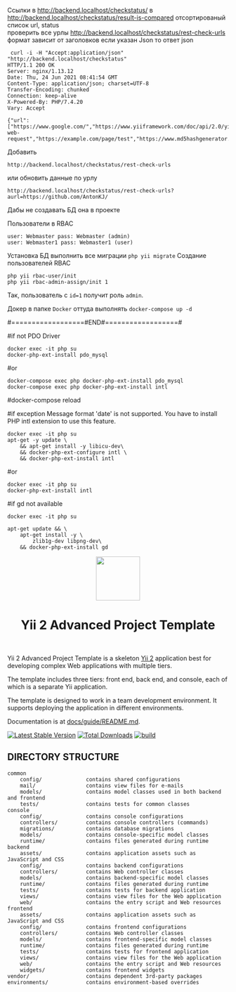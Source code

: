 Ссылки в http://backend.localhost/checkstatus/
в http://backend.localhost/checkstatus/result-is-compared отсортированый список url, status 
<br> проверить все урлы http://backend.localhost/checkstatus/rest-check-urls
формат зависит от заголовков если указан Json то ответ json 

```
 curl -i -H "Accept:application/json" "http://backend.localhost/checkstatus"
HTTP/1.1 200 OK
Server: nginx/1.13.12
Date: Thu, 24 Jun 2021 08:41:54 GMT
Content-Type: application/json; charset=UTF-8
Transfer-Encoding: chunked
Connection: keep-alive
X-Powered-By: PHP/7.4.20
Vary: Accept

{"url":["https://www.google.com/","https://www.yiiframework.com/doc/api/2.0/yii-web-request","https://example.com/page/test","https://www.md5hashgenerator.com/","https://github.com/AntonKJ/"]}
```

Добавить 
```
http://backend.localhost/checkstatus/rest-check-urls
```

или обновить данные по урлу 
```
http://backend.localhost/checkstatus/rest-check-urls?aurl=https://github.com/AntonKJ/
```
Дабы не создавать БД она в проекте

Пользователи в RBAC
```
user: Webmaster pass: Webmaster (admin)
user: Webmaster1 pass: Webmaster1 (user)
```
Установка БД выполнить все миграции ```php yii migrate```
Cоздание пользователей RBAC
```
php yii rbac-user/init
php yii rbac-admin-assign/init 1
```
Так, пользователь с ```id=1``` получит роль ```admin```.

Докер в папке ```Docker``` 
оттуда выполнять ```docker-compose up -d```

#==================#END#==================#

#if not PDO Driver
```
docker exec -it php su
docker-php-ext-install pdo_mysql
```
#or
```
docker-compose exec php docker-php-ext-install pdo_mysql
docker-compose exec php docker-php-ext-install intl
```
#docker-compose reload 

#if exception Message format 'date' is not supported. You have to install PHP intl extension to use this feature.
```
docker exec -it php su
apt-get -y update \
    && apt-get install -y libicu-dev\
    && docker-php-ext-configure intl \
    && docker-php-ext-install intl
```
#or 
```
docker exec -it php su
docker-php-ext-install intl
```
#if gd not available 
```
docker exec -it php su

apt-get update && \
    apt-get install -y \
        zlib1g-dev libpng-dev\
    && docker-php-ext-install gd
```

<p align="center">
    <a href="https://github.com/yiisoft" target="_blank">
        <img src="https://avatars0.githubusercontent.com/u/993323" height="100px">
    </a>
    <h1 align="center">Yii 2 Advanced Project Template</h1>
    <br>
</p>

Yii 2 Advanced Project Template is a skeleton [Yii 2](http://www.yiiframework.com/) application best for
developing complex Web applications with multiple tiers.

The template includes three tiers: front end, back end, and console, each of which
is a separate Yii application.

The template is designed to work in a team development environment. It supports
deploying the application in different environments.

Documentation is at [docs/guide/README.md](docs/guide/README.md).

[![Latest Stable Version](https://img.shields.io/packagist/v/yiisoft/yii2-app-advanced.svg)](https://packagist.org/packages/yiisoft/yii2-app-advanced)
[![Total Downloads](https://img.shields.io/packagist/dt/yiisoft/yii2-app-advanced.svg)](https://packagist.org/packages/yiisoft/yii2-app-advanced)
[![build](https://github.com/yiisoft/yii2-app-advanced/workflows/build/badge.svg)](https://github.com/yiisoft/yii2-app-advanced/actions?query=workflow%3Abuild)

DIRECTORY STRUCTURE
-------------------

```
common
    config/              contains shared configurations
    mail/                contains view files for e-mails
    models/              contains model classes used in both backend and frontend
    tests/               contains tests for common classes    
console
    config/              contains console configurations
    controllers/         contains console controllers (commands)
    migrations/          contains database migrations
    models/              contains console-specific model classes
    runtime/             contains files generated during runtime
backend
    assets/              contains application assets such as JavaScript and CSS
    config/              contains backend configurations
    controllers/         contains Web controller classes
    models/              contains backend-specific model classes
    runtime/             contains files generated during runtime
    tests/               contains tests for backend application    
    views/               contains view files for the Web application
    web/                 contains the entry script and Web resources
frontend
    assets/              contains application assets such as JavaScript and CSS
    config/              contains frontend configurations
    controllers/         contains Web controller classes
    models/              contains frontend-specific model classes
    runtime/             contains files generated during runtime
    tests/               contains tests for frontend application
    views/               contains view files for the Web application
    web/                 contains the entry script and Web resources
    widgets/             contains frontend widgets
vendor/                  contains dependent 3rd-party packages
environments/            contains environment-based overrides
```
